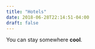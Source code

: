 ```yaml
---
title: "Hotels"
date: 2018-06-28T22:14:51-04:00
draft: false
---
```

You can stay somewhere **cool**.
